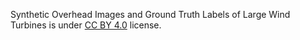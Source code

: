 Synthetic Overhead Images and Ground Truth Labels of Large Wind Turbines is under [CC BY 4.0](https://creativecommons.org/licenses/by/4.0/legalcode) license.
